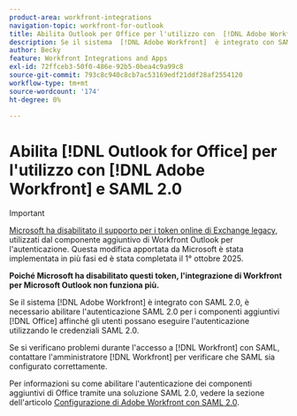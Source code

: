 ```yaml
---
product-area: workfront-integrations
navigation-topic: workfront-for-outlook
title: Abilita Outlook per Office per l'utilizzo con  [!DNL Adobe Workfront]  e SAML 2.0
description: Se il sistema  [!DNL Adobe Workfront]  è integrato con SAML 2.0, è necessario abilitare l'autenticazione SAML 2.0 per i componenti aggiuntivi di Office affinché gli utenti possano eseguire l'autenticazione utilizzando le credenziali SAML 2.0.
author: Becky
feature: Workfront Integrations and Apps
exl-id: 72ffceb3-50f0-486e-92b5-0bea4c9a99c8
source-git-commit: 793c8c940c8cb7ac53169edf21ddf28af2554120
workflow-type: tm+mt
source-wordcount: '174'
ht-degree: 0%

---
```


# Abilita [!DNL Outlook for Office] per l&#39;utilizzo con [!DNL Adobe Workfront] e SAML 2.0



>[!IMPORTANT]
>
>[Microsoft ha disabilitato il supporto per i token online di Exchange legacy](https://learn.microsoft.com/en-us/office/dev/add-ins/outlook/faq-nested-app-auth-outlook-legacy-tokens), utilizzati dal componente aggiuntivo di Workfront Outlook per l&#39;autenticazione. Questa modifica apportata da Microsoft è stata implementata in più fasi ed è stata completata il 1° ottobre 2025.
>
>**Poiché Microsoft ha disabilitato questi token, l&#39;integrazione di Workfront per Microsoft Outlook non funziona più.**

Se il sistema [!DNL Adobe Workfront] è integrato con SAML 2.0, è necessario abilitare l&#39;autenticazione SAML 2.0 per i componenti aggiuntivi [!DNL Office] affinché gli utenti possano eseguire l&#39;autenticazione utilizzando le credenziali SAML 2.0.

Se si verificano problemi durante l&#39;accesso a [!DNL Workfront] con SAML, contattare l&#39;amministratore [!DNL Workfront] per verificare che SAML sia configurato correttamente.

Per informazioni su come abilitare l&#39;autenticazione dei componenti aggiuntivi di Office tramite una soluzione SAML 2.0, vedere la sezione dell&#39;articolo [Configurazione di Adobe Workfront con SAML 2.0](../../administration-and-setup/add-users/single-sign-on/configure-workfront-saml-2.md).
